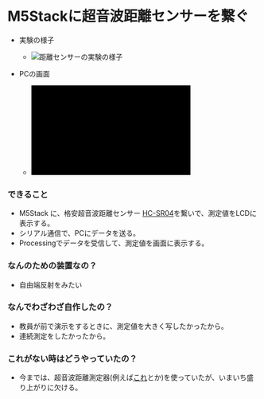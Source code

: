 # M5Stackに超音波距離センサーを繋ぐ

* 実験の様子
  * ![距離センサーの実験の様子](fig/kyorim5.gif)  

* PCの画面
  * ![PCの様子](fig/processing.gif)


### できること
* M5Stack に、格安超音波距離センサー [HC-SR04](https://akizukidenshi.com/catalog/g/gM-11009/)を繋いで、測定値をLCDに表示する。
* シリアル通信で、PCにデータを送る。
* Processingでデータを受信して、測定値を画面に表示する。


### なんのための装置なの？
* 自由端反射をみたい

### なんでわざわざ自作したの？
* 教員が前で演示をするときに、測定値を大きく写したかったから。
* 連続測定をしたかったから。

### これがない時はどうやっていたの？
* 今までは、超音波距離測定器(例えば[これ](https://www.monotaro.com/g/04350011/?t.q=%92%B4%89%B9%94g%8B%97%97%A3%8Cv)とか)を使っていたが、いまいち盛り上がりに欠ける。